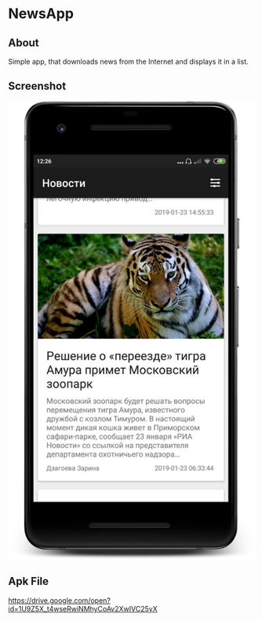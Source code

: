 NewsApp
==============
## About
Simple app, that downloads news from the Internet and displays it in a list.

## Screenshot
![List](https://github.com/San4illa/NewsApp/blob/master/1.png)

## Apk File
https://drive.google.com/open?id=1U9Z5X_t4wseRwiNMhyCoAv2XwIVC25yX
